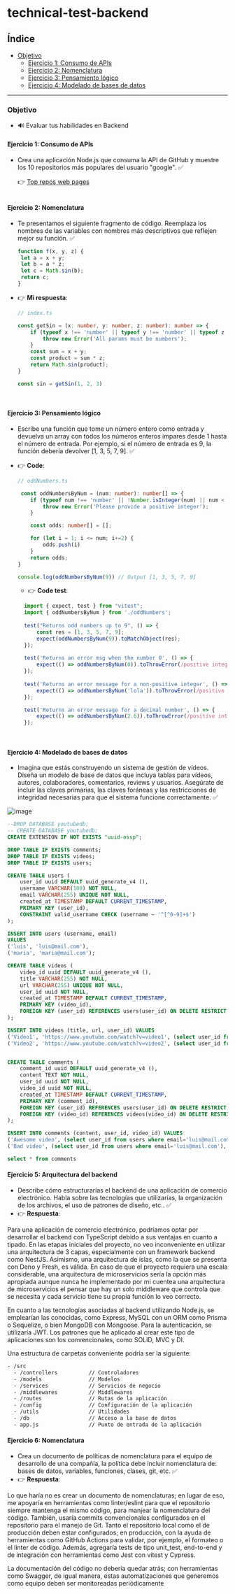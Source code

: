 # technical-test-backend

## Índice

- [Objetivo](#objetivo)
  - [Ejercicio 1: Consumo de APIs](#ejercicio-1)
  - [Ejercicio 2: Nomenclatura](#ejercicio-2)
  - [Ejercicio 3: Pensamiento lógico](#ejercicio-3)
  - [Ejercicio 4: Modelado de bases de datos](#ejercicio-4)
---

### Objetivo
- 🔊 Evaluar tus habilidades en Backend

#### Ejercicio 1: Consumo de APIs
- Crea una aplicación Node.js que consuma la API de GitHub y muestre los 10 repositorios
  más populares del usuario "google". ✅

  👉 [Top repos web pages](https://technical-test-backend-6vi1.onrender.com/repository)  
  <br>  



#### Ejercicio 2: Nomenclatura
- Te presentamos el siguiente fragmento de código. Reemplaza los nombres de las variables con nombres más descriptivos que reflejen mejor
su función. ✅
    ```js
    function f(x, y, z) {
     let a = x + y;
     let b = a * z;
     let c = Math.sin(b);
     return c;
    }
    ```
- 👉 **Mi respuesta**:

  ```typescript
  // index.ts
  
  const getSin = (x: number, y: number, z: number): number => {
      if (typeof x !== 'number' || typeof y !== 'number' || typeof z !== 'number') {
          throw new Error('All params must be numbers');
      }
      const sum = x + y;
      const product = sum * z;
      return Math.sin(product);
  }
  
  const sin = getSin(1, 2, 3)
  ````
 <br>  

 
  #### Ejercicio 3: Pensamiento lógico
- Escribe una función que tome un número entero como entrada y devuelva un array con todos los números enteros impares desde 1 hasta el número de entrada. Por ejemplo, si el número de entrada es 9, la función debería devolver [1, 3, 5, 7, 9]. ✅
  
- 👉 **Code**:

  ```ts
  // oddNumbers.ts
  
   const oddNumbersByNum = (num: number): number[] => {
      if (typeof num !== 'number' || !Number.isInteger(num) || num < 1) {
          throw new Error('Please provide a positive integer');
      }
  
      const odds: number[] = [];
  
      for (let i = 1; i <= num; i+=2) {
          odds.push(i)
      }
      return odds;
  }

  console.log(oddNumbersByNum(9)) // Output [1, 3, 5, 7, 9]
    ```

  - 👉 **Code test**:

  ```ts
    import { expect, test } from "vitest";
    import { oddNumbersByNum } from './oddNumbers';
    
    test("Returns odd numbers up to 9", () => {
        const res = [1, 3, 5, 7, 9];
        expect(oddNumbersByNum(9)).toMatchObject(res);
    });
    
    test('Returns an error msg when the number 0', () => {
        expect(() => oddNumbersByNum(0)).toThrowError(/positive integer/i)
    });
    
    test('Returns an error message for a non-positive integer', () => {
        expect(() => oddNumbersByNum('lola')).toThrowError(/positive integer/i)
    });

    test('Returns an error message for a decimal number', () => {
        expect(() => oddNumbersByNum(2.6)).toThrowError(/positive integer/i)
    });
    ```
 <br>  
 
   #### Ejercicio 4: Modelado de bases de datos
  - Imagina que estás construyendo un sistema de gestión de vídeos. Diseña un modelo de base de datos que incluya tablas para vídeos, autores, colaboradores, comentarios, reviews y usuarios. Asegúrate de incluir las claves primarias, las claves foráneas y las restricciones de integridad necesarias para que el sistema funcione correctamente. ✅


![image](https://github.com/Luchooo/technical-test-backend/assets/6707442/137d1f63-6a09-4039-87a4-925fe9838861)


```sql
--DROP DATABASE youtubedb;
-- CREATE DATABASE youtubedb;
CREATE EXTENSION IF NOT EXISTS "uuid-ossp";

DROP TABLE IF EXISTS comments;
DROP TABLE IF EXISTS videos;
DROP TABLE IF EXISTS users;

CREATE TABLE users (
	user_id uuid DEFAULT uuid_generate_v4 (),
    username VARCHAR(100) NOT NULL,
    email VARCHAR(255) UNIQUE NOT NULL,
    created_at TIMESTAMP DEFAULT CURRENT_TIMESTAMP,
	PRIMARY KEY (user_id),
    CONSTRAINT valid_username CHECK (username ~ '^[^0-9]+$')
);

INSERT INTO users (username, email)
VALUES
('luis', 'luis@mail.com'),
('maria', 'maria@mail.com');

CREATE TABLE videos (
	video_id uuid DEFAULT uuid_generate_v4 (),
    title VARCHAR(255) NOT NULL,
    url VARCHAR(255) UNIQUE NOT NULL,
    user_id uuid NOT NULL,
    created_at TIMESTAMP DEFAULT CURRENT_TIMESTAMP,
	PRIMARY KEY (video_id),
    FOREIGN KEY (user_id) REFERENCES users(user_id) ON DELETE RESTRICT
);

INSERT INTO videos (title, url, user_id) VALUES
('Video1', 'https://www.youtube.com/watch?v=video1', (select user_id from users where email='luis@mail.com')),
('Video2', 'https://www.youtube.com/watch?v=video2', (select user_id from users where email='maria@mail.com'));


CREATE TABLE comments (
	comment_id uuid DEFAULT uuid_generate_v4 (),
    content TEXT NOT NULL,
    user_id uuid NOT NULL,
    video_id uuid NOT NULL,
    created_at TIMESTAMP DEFAULT CURRENT_TIMESTAMP,
	PRIMARY KEY (comment_id),
    FOREIGN KEY (user_id) REFERENCES users(user_id) ON DELETE RESTRICT,
    FOREIGN KEY (video_id) REFERENCES videos(video_id) ON DELETE RESTRICT
);

INSERT INTO comments (content, user_id, video_id) VALUES
('Awesome video', (select user_id from users where email='luis@mail.com'), (select video_id from videos where url='https://www.youtube.com/watch?v=video1')),
('Bad video', (select user_id from users where email='luis@mail.com'), (select video_id from videos where url='https://www.youtube.com/watch?v=video1'));

select * from comments
```

#### Ejercicio 5: Arquitectura del backend
  - Describe cómo estructurarías el backend de una aplicación de comercio electrónico. Habla sobre las tecnologías que utilizarías, la organización de los archivos, el uso de patrones de diseño, etc.. ✅
  -  👉 **Respuesta**:

Para una aplicación de comercio electrónico, podríamos optar por desarrollar el backend con TypeScript debido a sus ventajas en cuanto a tipado. En las etapas iniciales del proyecto, no veo inconveniente en utilizar una arquitectura de 3 capas, especialmente con un framework backend como NestJS. Asimismo, una arquitectura de islas, como la que se presenta con Deno y Fresh, es válida. En caso de que el proyecto requiera una escala considerable, una arquitectura de microservicios sería la opción más apropiada aunque nunca he implementado por mi cuentea una arquitectura de microservicios el pensar que hay un solo middleware que controla que se necesita y cada servicio tiene su propia función lo veo correcto.

En cuanto a las tecnologías asociadas al backend utilizando Node.js, se emplearían las conocidas, como Express, MySQL con un ORM como Prisma o Sequelize, o bien MongoDB con Mongoose. Para la autenticación, se utilizaría JWT. Los patrones que he aplicado al crear este tipo de aplicaciones son los convencionales, como SOLID, MVC y DI.

Una estructura de carpetas conveniente podría ser la siguiente:
```txt
- /src
  - /controllers          // Controladores
  - /models               // Modelos
  - /services             // Servicios de negocio
  - /middlewares          // Middlewares
  - /routes               // Rutas de la aplicación
  - /config               // Configuración de la aplicación
  - /utils                // Utilidades
  - /db                   // Acceso a la base de datos
  - app.js                // Punto de entrada de la aplicación

```

#### Ejercicio 6: Nomenclatura
  - Crea un documento de políticas de nomenclatura para el equipo de desarrollo de una compañía, la política debe incluir nomenclatura de: bases de datos, variables, funciones,
clases, git, etc. ✅
  -  👉 **Respuesta**:

Lo que haría no es crear un documento de nomenclaturas; en lugar de eso, me apoyaría en herramientas como linter/eslint para que el repositorio siempre mantenga el mismo código, para manjear la nomenclatura del código. También, usaría commits convencionales configurados en el repositorio para el manejo de Git. Tanto el repositorio local como el de producción deben estar configurados; en producción, con la ayuda de herramientas como GitHub Actions para validar, por ejemplo, el formateo o el linter de código. Además, agregaría tests de tipo unit_test, end-to-end y de integración con herramientas como Jest con vitest y Cypress.

La documentación del código no debería quedar atrás; con herramientas como Swagger, de igual manera, estas automatizaciones que generemos como equipo deben ser monitoreadas periódicamente
























  
